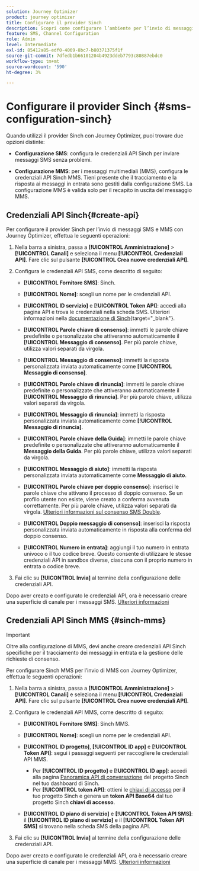 ```yaml
---
solution: Journey Optimizer
product: journey optimizer
title: Configurare il provider Sinch
description: Scopri come configurare l’ambiente per l’invio di messaggi di testo con Journey Optimizer con Sinch
feature: SMS, Channel Configuration
role: Admin
level: Intermediate
exl-id: 85412a85-edf0-4069-8bc7-b80371375f1f
source-git-commit: 7dfedb1b66101204b4923ddeb7793c80887ebdc0
workflow-type: tm+mt
source-wordcount: '590'
ht-degree: 3%

---
```


# Configurare il provider Sinch {#sms-configuration-sinch}

Quando utilizzi il provider Sinch con Journey Optimizer, puoi trovare due opzioni distinte:

* **Configurazione SMS**: configura le credenziali API Sinch per inviare messaggi SMS senza problemi.

* **Configurazione MMS**: per i messaggi multimediali (MMS), configura le credenziali API Sinch MMS. Tieni presente che il tracciamento e la risposta ai messaggi in entrata sono gestiti dalla configurazione SMS. La configurazione MMS è valida solo per il recapito in uscita del messaggio MMS.

## Credenziali API Sinch{#create-api}

Per configurare il provider Sinch per l’invio di messaggi SMS e MMS con Journey Optimizer, effettua le seguenti operazioni:

1. Nella barra a sinistra, passa a **[!UICONTROL Amministrazione]** > **[!UICONTROL Canali]** e seleziona il menu **[!UICONTROL Credenziali API]**. Fare clic sul pulsante **[!UICONTROL Crea nuove credenziali API]**.

1. Configura le credenziali API SMS, come descritto di seguito:

   * **[!UICONTROL Fornitore SMS]**: Sinch.

   * **[!UICONTROL Nome]**: scegli un nome per le credenziali API.

   * **[!UICONTROL ID servizio]** e **[!UICONTROL Token API]**: accedi alla pagina API e trova le credenziali nella scheda SMS. Ulteriori informazioni nella [documentazione di Sinch](https://developers.sinch.com/docs/sms/getting-started/){target="_blank"}.

   * **[!UICONTROL Parole chiave di consenso]**: immetti le parole chiave predefinite o personalizzate che attiveranno automaticamente il **[!UICONTROL Messaggio di consenso]**. Per più parole chiave, utilizza valori separati da virgola.

   * **[!UICONTROL Messaggio di consenso]**: immetti la risposta personalizzata inviata automaticamente come **[!UICONTROL Messaggio di consenso]**.

   * **[!UICONTROL Parole chiave di rinuncia]**: immetti le parole chiave predefinite o personalizzate che attiveranno automaticamente il **[!UICONTROL Messaggio di rinuncia]**. Per più parole chiave, utilizza valori separati da virgola.

   * **[!UICONTROL Messaggio di rinuncia]**: immetti la risposta personalizzata inviata automaticamente come **[!UICONTROL Messaggio di rinuncia]**.

   * **[!UICONTROL Parole chiave della Guida]**: immetti le parole chiave predefinite o personalizzate che attiveranno automaticamente il **Messaggio della Guida**. Per più parole chiave, utilizza valori separati da virgola.

   * **[!UICONTROL Messaggio di aiuto]**: immetti la risposta personalizzata inviata automaticamente come **Messaggio di aiuto**.

   * **[!UICONTROL Parole chiave per doppio consenso]**: inserisci le parole chiave che attivano il processo di doppio consenso. Se un profilo utente non esiste, viene creato a conferma avvenuta correttamente. Per più parole chiave, utilizza valori separati da virgola. [Ulteriori informazioni sul consenso SMS Double](https://video.tv.adobe.com/v/3427129/?learn=on).

   * **[!UICONTROL Doppio messaggio di consenso]**: inserisci la risposta personalizzata inviata automaticamente in risposta alla conferma del doppio consenso.

   * **[!UICONTROL Numero in entrata]**: aggiungi il tuo numero in entrata univoco o il tuo codice breve. Questo consente di utilizzare le stesse credenziali API in sandbox diverse, ciascuna con il proprio numero in entrata o codice breve.

1. Fai clic su **[!UICONTROL Invia]** al termine della configurazione delle credenziali API.

Dopo aver creato e configurato le credenziali API, ora è necessario creare una superficie di canale per i messaggi SMS. [Ulteriori informazioni](sms-configuration-surface.md)

## Credenziali API Sinch MMS {#sinch-mms}

>[!IMPORTANT]
>
> Oltre alla configurazione di MMS, devi anche creare credenziali API Sinch specifiche per il tracciamento dei messaggi in entrata e la gestione delle richieste di consenso.

Per configurare Sinch MMS per l’invio di MMS con Journey Optimizer, effettua le seguenti operazioni:

1. Nella barra a sinistra, passa a **[!UICONTROL Amministrazione]** > **[!UICONTROL Canali]** e seleziona il menu **[!UICONTROL Credenziali API]**. Fare clic sul pulsante **[!UICONTROL Crea nuove credenziali API]**.

1. Configura le credenziali API MMS, come descritto di seguito:

   * **[!UICONTROL Fornitore SMS]**: Sinch MMS.

   * **[!UICONTROL Nome]**: scegli un nome per le credenziali API.

   * **[!UICONTROL ID progetto]**, **[!UICONTROL ID app]** e **[!UICONTROL Token API]**: segui i passaggi seguenti per raccogliere le credenziali API MMS.

      * Per **[!UICONTROL ID progetto]** e **[!UICONTROL ID app]**: accedi alla pagina [Panoramica API di conversazione](https://dashboard.sinch.com/convapi/overview) del progetto Sinch nel tuo dashboard di Sinch.
      * Per **[!UICONTROL token API]**: ottieni le [chiavi di accesso](https://community.sinch.com/t5/Customer-Dashboard/Sinch-Access-Keys/ta-p/12638) per il tuo progetto Sinch e genera un **token API Base64** dal tuo progetto Sinch **chiavi di accesso**.

   * **[!UICONTROL ID piano di servizio]** e **[!UICONTROL Token API SMS]**: il **[!UICONTROL ID piano di servizio]** e il **[!UICONTROL Token API SMS]** si trovano nella scheda SMS della pagina API.

1. Fai clic su **[!UICONTROL Invia]** al termine della configurazione delle credenziali API.

Dopo aver creato e configurato le credenziali API, ora è necessario creare una superficie di canale per i messaggi MMS. [Ulteriori informazioni](sms-configuration-surface.md)
